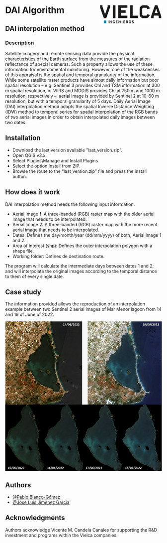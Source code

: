 # DAI Algorithm <img src="/logo.png" align="right" width="200" />
## DAI interpolation method
### Description
Satellite imagery and remote sensing data provide the physical characteristics of the Earth surface from the measures of the radiation reflectance of special cameras. Such a property allows the use of these information for environmental monitoring. However, one of the weaknesses of this appraisal is the spatial and temporal granularity of the information. While some satellite raster products have almost daily information but poor spatial resolution – e.g. Sentinel 3 provides Chl and TSM information at 300 m spatial resolution, or VIIRS and MODIS provides Chl at 750 m and 1000 m resolution, respectively –; aerial image is provided by Sentinel 2 at 10-60 m resolution, but with a temporal granularity of 5 days. Daily Aerial Image (DAI) interpolation method adapts the spatial Inverse Distance Weighting (IDW) method to temporal series for spatial interpolation of the RGB bands of two aerial images in order to obtain interpolated daily images between two dates.
## Installation
* Download the last version available "last_version.zip".
* Open QGIS v3.x.
* Select Plugins\Manage and Install Plugins
* Select the option Install from ZIP.
* Browse the route to the “last_version.zip” file and press the install button.
## How does it work
DAI interpolation method needs the following input information:
* Aerial Image 1: A three-banded (RGB) raster map with the older aerial image that needs to be interpolated.
* Aerial Image 2: A three-banded (RGB) raster map with the more recent aerial image that needs to be interpolated.
* Dates: Defines the day/month/year (dd/mm/yyyy) of both, Aerial Image 1 and 2.
* Area of interest (shp): Defines the outer interpolation polygon with a shape file.
* Working folder: Defines de destination route.

The program will calculate the intermediate days between dates 1 and 2; and will interpolate the original images according to the temporal distance to them of every single date. 

## Case study
The information provided allows the reproduction of an interpolation example between two Sentinel 2 aerial images of Mar Menor lagoon from 14 and 19 of June of 2022.

<img src="/case_mar_menor.jpeg" align="center" width="600" />

## Authors
- [@Pablo Blanco-Gómez](https://orcid.org/0000-0001-9465-2912)
- [@Jose Luis Jimenez Garcia](https://orcid.org/0000-0001-6619-9057)
## Acknowledgments
Authors acknowledge Vicente M. Candela Canales for supporting the R&D investment and programs within the Vielca companies.

